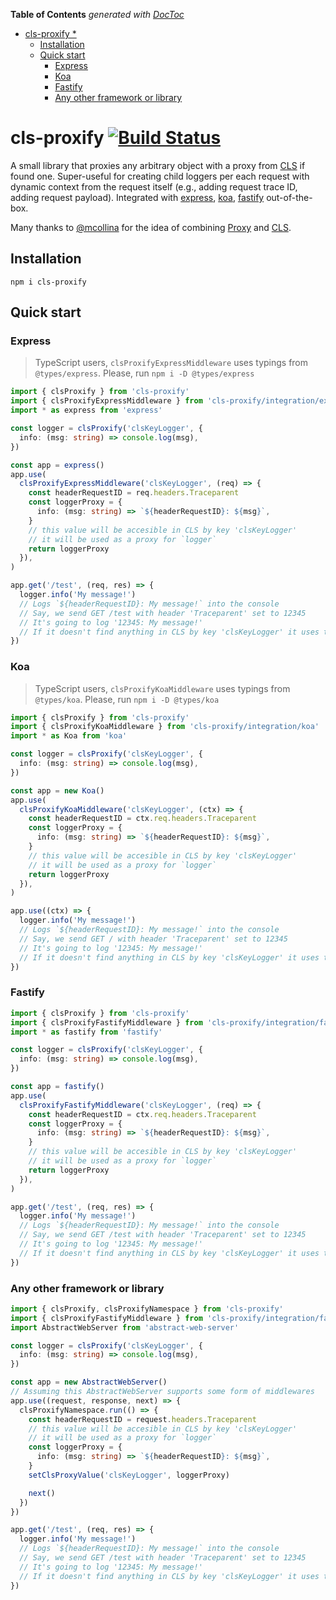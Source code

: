 <!-- START doctoc generated TOC please keep comment here to allow auto update -->
<!-- DON'T EDIT THIS SECTION, INSTEAD RE-RUN doctoc TO UPDATE -->

**Table of Contents** _generated with [DocToc](https://github.com/thlorenz/doctoc)_

- [cls-proxify \*](#cls-proxify-)
  - [Installation](#installation)
  - [Quick start](#quick-start)
    - [Express](#express)
    - [Koa](#koa)
    - [Fastify](#fastify)
    - [Any other framework or library](#any-other-framework-or-library)

<!-- END doctoc generated TOC please keep comment here to allow auto update -->

# cls-proxify [![Build Status](https://travis-ci.org/keenondrums/cls-proxify.svg?branch=master)](https://travis-ci.org/keenondrums/cls-proxify)

A small library that proxies any arbitrary object with a proxy from [CLS](https://github.com/jeff-lewis/cls-hooked) if found one. Super-useful for creating child loggers per each request with dynamic context from the request itself (e.g., adding request trace ID, adding request payload). Integrated with [express](https://github.com/expressjs/express), [koa](https://github.com/koajs/koa), [fastify](https://github.com/fastify/fastify) out-of-the-box.

Many thanks to [@mcollina](https://github.com/mcollina) for the idea of combining [Proxy](https://developer.mozilla.org/en-US/docs/Web/JavaScript/Reference/Global_Objects/Proxy) and [CLS](https://github.com/jeff-lewis/cls-hooked).

## Installation

```
npm i cls-proxify
```

## Quick start

### Express

> TypeScript users, `clsProxifyExpressMiddleware` uses typings from `@types/express`. Please, run `npm i -D @types/express`

```ts
import { clsProxify } from 'cls-proxify'
import { clsProxifyExpressMiddleware } from 'cls-proxify/integration/express'
import * as express from 'express'

const logger = clsProxify('clsKeyLogger', {
  info: (msg: string) => console.log(msg),
})

const app = express()
app.use(
  clsProxifyExpressMiddleware('clsKeyLogger', (req) => {
    const headerRequestID = req.headers.Traceparent
    const loggerProxy = {
      info: (msg: string) => `${headerRequestID}: ${msg}`,
    }
    // this value will be accesible in CLS by key 'clsKeyLogger'
    // it will be used as a proxy for `logger`
    return loggerProxy
  }),
)

app.get('/test', (req, res) => {
  logger.info('My message!')
  // Logs `${headerRequestID}: My message!` into the console
  // Say, we send GET /test with header 'Traceparent' set to 12345
  // It's going to log '12345: My message!'
  // If it doesn't find anything in CLS by key 'clsKeyLogger' it uses the original logger and logs 'My message!'
})
```

### Koa

> TypeScript users, `clsProxifyKoaMiddleware` uses typings from `@types/koa`. Please, run `npm i -D @types/koa`

```ts
import { clsProxify } from 'cls-proxify'
import { clsProxifyKoaMiddleware } from 'cls-proxify/integration/koa'
import * as Koa from 'koa'

const logger = clsProxify('clsKeyLogger', {
  info: (msg: string) => console.log(msg),
})

const app = new Koa()
app.use(
  clsProxifyKoaMiddleware('clsKeyLogger', (ctx) => {
    const headerRequestID = ctx.req.headers.Traceparent
    const loggerProxy = {
      info: (msg: string) => `${headerRequestID}: ${msg}`,
    }
    // this value will be accesible in CLS by key 'clsKeyLogger'
    // it will be used as a proxy for `logger`
    return loggerProxy
  }),
)

app.use((ctx) => {
  logger.info('My message!')
  // Logs `${headerRequestID}: My message!` into the console
  // Say, we send GET / with header 'Traceparent' set to 12345
  // It's going to log '12345: My message!'
  // If it doesn't find anything in CLS by key 'clsKeyLogger' it uses the original logger and logs 'My message!'
})
```

### Fastify

```ts
import { clsProxify } from 'cls-proxify'
import { clsProxifyFastifyMiddleware } from 'cls-proxify/integration/fastify'
import * as fastify from 'fastify'

const logger = clsProxify('clsKeyLogger', {
  info: (msg: string) => console.log(msg),
})

const app = fastify()
app.use(
  clsProxifyFastifyMiddleware('clsKeyLogger', (req) => {
    const headerRequestID = ctx.req.headers.Traceparent
    const loggerProxy = {
      info: (msg: string) => `${headerRequestID}: ${msg}`,
    }
    // this value will be accesible in CLS by key 'clsKeyLogger'
    // it will be used as a proxy for `logger`
    return loggerProxy
  }),
)

app.get('/test', (req, res) => {
  logger.info('My message!')
  // Logs `${headerRequestID}: My message!` into the console
  // Say, we send GET /test with header 'Traceparent' set to 12345
  // It's going to log '12345: My message!'
  // If it doesn't find anything in CLS by key 'clsKeyLogger' it uses the original logger and logs 'My message!'
})
```

### Any other framework or library

```ts
import { clsProxify, clsProxifyNamespace } from 'cls-proxify'
import { clsProxifyFastifyMiddleware } from 'cls-proxify/integration/fastify'
import AbstractWebServer from 'abstract-web-server'

const logger = clsProxify('clsKeyLogger', {
  info: (msg: string) => console.log(msg),
})

const app = new AbstractWebServer()
// Assuming this AbstractWebServer supports some form of middlewares
app.use((request, response, next) => {
  clsProxifyNamespace.run(() => {
    const headerRequestID = request.headers.Traceparent
    // this value will be accesible in CLS by key 'clsKeyLogger'
    // it will be used as a proxy for `logger`
    const loggerProxy = {
      info: (msg: string) => `${headerRequestID}: ${msg}`,
    }
    setClsProxyValue('clsKeyLogger', loggerProxy)

    next()
  })
})

app.get('/test', (req, res) => {
  logger.info('My message!')
  // Logs `${headerRequestID}: My message!` into the console
  // Say, we send GET /test with header 'Traceparent' set to 12345
  // It's going to log '12345: My message!'
  // If it doesn't find anything in CLS by key 'clsKeyLogger' it uses the original logger and logs 'My message!'
})
```

